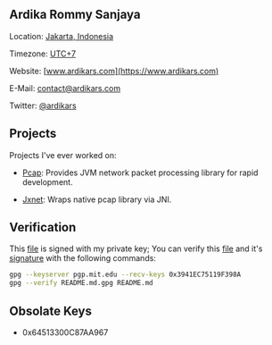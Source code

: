 ## Ardika Rommy Sanjaya

Location: [Jakarta, Indonesia](https://www.google.co.id/maps/place/Jakarta/@-6.229728,106.6894312,11z)

Timezone: [UTC+7](https://time.is/UTC+7)

Website: [www.ardikars.com](https://www.ardikars.com)

E-Mail: contact@ardikars.com

Twitter: [@ardikars](https://www.twitter.com/ardikars)



## Projects

Projects I've ever worked on:

* [Pcap](https://github.com/ardikars/pcap): Provides JVM network packet processing library for rapid development.

* [Jxnet](https://github.com/jxnet/Jxnet): Wraps native pcap library via JNI.



## Verification

This [file](https://github.com/ardikars/ardikars/blob/master/README.md) is signed with my private key; You can verify this [file](https://github.com/ardikars/ardikars/blob/master/README.md) and it's [signature](https://github.com/ardikars/ardikars/blob/master/README.md.gpg) with the following commands:

```bash
gpg --keyserver pgp.mit.edu --recv-keys 0x3941EC75119F398A
gpg --verify README.md.gpg README.md
```


## Obsolate Keys

* 0x64513300C87AA967

